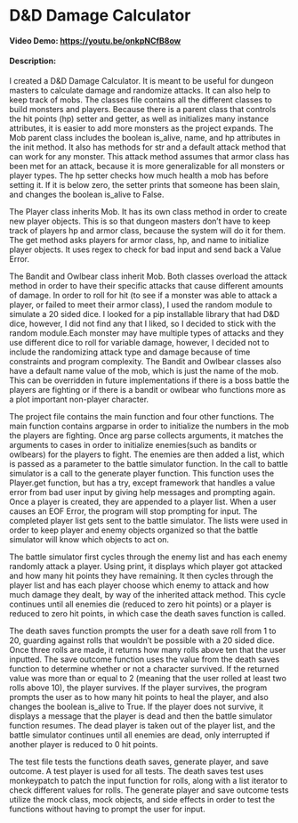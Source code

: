 # D&D Damage Calculator
#### Video Demo:  https://youtu.be/onkpNCfB8ow
#### Description:
I created a D&D Damage Calculator. It is meant to be useful for dungeon masters to calculate damage and randomize attacks. It can also help to keep track of mobs. The classes file contains all the different classes to build monsters and players. Because there is a parent class that controls the hit points (hp) setter and getter, as well as initializes many instance attributes, it is easier to add more monsters as the project expands. The Mob parent class includes the boolean is_alive, name, and hp attributes in the init method. It also has methods for str and a default attack method that can work for any monster. This attack method assumes that armor class has been met for an attack, because it is more generalizable for all monsters or player types. The hp setter checks how much health a mob has before setting it. If it is below zero, the setter prints that someone has been slain, and changes the boolean is_alive to False.

The Player class inherits Mob. It has its own class method in order to create new player objects. This is so that dungeon masters don’t have to keep track of players hp and armor class, because the system will do it for them. The get method asks players for armor class, hp, and name to initialize player objects. It uses regex to check for bad input and send back a Value Error.

The Bandit and Owlbear class inherit Mob. Both classes overload the attack method in order to have their specific attacks that cause different amounts of damage. In order to roll for hit (to see if a monster was able to attack a player, or failed to meet their armor class), I used the random module to simulate a 20 sided dice. I looked for a pip installable library that had D&D dice, however, I did not find any that I liked, so I decided to stick with the random module.Each monster may have multiple types of attacks and they use different dice to roll for variable damage, however, I decided not to include the randomizing attack type and damage because of time constraints and program complexity. The Bandit and Owlbear classes also have a default name value of the mob, which is just the name of the mob. This can be overridden in future implementations if there is a boss battle the players are fighting or if there is a bandit or owlbear who functions more as a plot important non-player character.

The project file contains the main function and four other functions. The main function contains argparse in order to initialize the numbers in the mob the players are fighting. Once arg parse collects arguments, it matches the arguments to cases in order to initialize enemies(such as bandits or owlbears) for the players to fight. The enemies are then added a list, which is passed as a parameter to the battle simulator function. In the call to battle simulator is a call to the generate player function. This function uses the Player.get function, but has a try, except framework that handles a value error from bad user input by giving help messages and prompting again. Once a player is created, they are appended to a player list. When a user causes an EOF Error, the program will stop prompting for input. The completed player list gets sent to the battle simulator. The lists were used in order to keep player and enemy objects organized so that the battle simulator will know which objects to act on.

The battle simulator first cycles through the enemy list and has each enemy randomly attack a player. Using print, it displays which player got attacked and how many hit points they have remaining. It then cycles through the player list and has each player choose which enemy to attack and how much damage they dealt, by way of the inherited attack method. This cycle continues until all enemies die (reduced to zero hit points) or a player is reduced to zero hit points, in which case the death saves function is called.

The death saves function prompts the user for a death save roll from 1 to 20, guarding against rolls that wouldn’t be possible with a 20 sided dice. Once three rolls are made, it returns how many rolls above ten that the user inputted. The save outcome function uses the value from the death saves function to determine whether or not a character survived. If the returned value was more than or equal to 2 (meaning that the user rolled at least two rolls above 10), the player survives.
If the player survives, the program prompts the user as to how many hit points to heal the player, and also changes the boolean is_alive to True. If the player does not survive, it displays a message that the player is dead and then the battle simulator function resumes. The dead player is taken out of the player list, and the battle simulator continues until all enemies are dead, only interrupted if another player is reduced to 0 hit points.

The test file tests the functions death saves, generate player, and save outcome. A test player is used for all tests. The death saves test uses monkeypatch to patch the input function for rolls, along with a list iterator to check different values for rolls. The generate player and save outcome tests utilize the mock class, mock objects, and side effects in order to test the functions without having to prompt the user for input.
